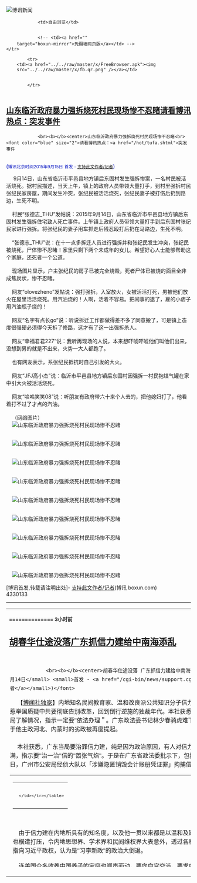 

<img src="../../raw/master/x/logo_40.gif" alt="博讯新闻"/>
<table>
    <tr>
                
                <td>自由浏览</td>
        
        
                <!-- <td><a href=""
        target="boxun-mirror">免翻墙网页版</a></td> -->
    </tr>
    
            <tr>
        <td><a href="../../raw/master/x/FreeBrowser.apk"><img
        src="../../raw/master/x/fb.qr.png" /></a></td>

        
            </tr>
</table>
<h2>
	<a href="http://www.boxun.com/news/gb/china/2015/09/201509150133.shtml" target="boxun-mirror">山东临沂政府暴力强拆烧死村民现场惨不忍睹请看博讯热点：突发事件</a>
</h2>
<p><tr>
<td class="F11" colspan="2" style="line-height:18pt; font-family:宋体; font-size: 12pt;padding:10px;border-top:0"> 

                <br><b></b><center>山东临沂政府暴力强拆烧死村民现场惨不忍睹<br><font color="blue" size="2">请看博讯热点：<a href="/hot/tufa.shtml">突发事件
</a></font><br><font color="#000fC0">(<small>博讯北京时间2015年9月15日</small> <small>首发 - <a href="/cgi-bin/news/support.cgi?art_id=china201509150133" target="_new">支持此文作者/记者</a></small>)</font>
</center>
                <!--bodystart-->      9月14日，山东省临沂市平邑县地方镇后东固村发生强拆惨案，一名村民被活活烧死。据村民描述，当天上午，镇上的政府人员带领大量打手，到村里强拆村民张纪民家房屋，期间发生冲突，张纪民被活活烧死，张纪民妻子被打伤后扔到路边，生死不明。<br>
    <br>
    村民“张德志_THU”发帖说：2015年9月14日，山东省临沂市平邑县地方镇后东固村发生强拆住宅致人死亡事件。上午镇上政府人员带领大量打手到后东固村张纪民家进行强拆。将张纪民的妻子用车抓走后残忍殴打后扔在马路边，生死不明。<br>
    <br>
    “张德志_THU”说：在十一点多拆迁人员进行强拆并和张纪民发生冲突，张纪民被烧死，尸体惨不忍睹！家里只剩下两个未成年的女儿。希望好心人士能够帮助这个家庭，还死者一个公道。<br>
    <br>
    现场图片显示，户主张纪民的房子已被完全烧毁，死者尸体已被烧的面目全非成焦炭状，惨不忍睹。<br>
    <br>
    网友“olovezheno”发帖说：强打强拆，入室放火，女被活活打死，男被他们放火在屋里活活烧死。用汽油烧的！人啊，活着不容易。把闹事的逮了，雇的小痞子用汽油瓶子烧的！<br>
    <br>
    网友“名字有点长go”说：听说拆迁工作都做得差不多了同意搬了，可是镇上态度很强硬必须得今天拆了修路，这才有了这一出强拆杀人。<br>
    <br>
    网友“幸福君君227”说：我听再现场的人说，本来想吓唬吓唬他们叫他们出来，没想到男的就是不出来，火势一大人都跑了。<br>
    <br>
    也有网友表示，系张纪民抵抗时自己引发的大火。<br>
    <br>
    网友“JFJ高小杰”说：临沂市平邑县地方镇后东固村因强拆一村民抱煤气罐在家中引大火被活活烧死。<br>
    <br>
    网友“哈哈笑笑08”说：听朋友有政府带六十来个人去的，把他媳妇打了，他看着打不过了才点的汽油。<br>
    <br>
    （网络图片）<br>
    <img src="/news/images/2015/09/201509150133china1.jpg" alt="山东临沂政府暴力强拆烧死村民现场惨不忍睹"><p><br>
    <img src="/news/images/2015/09/201509150133china2.jpg" alt="山东临沂政府暴力强拆烧死村民现场惨不忍睹"></p>
<p><br>
    <img src="/news/images/2015/09/201509150133china3.jpg" alt="山东临沂政府暴力强拆烧死村民现场惨不忍睹"></p>
<p><br>
    <img src="/news/images/2015/09/201509150133china4.jpg" alt="山东临沂政府暴力强拆烧死村民现场惨不忍睹"></p>
<p><br>
    <img src="/news/images/2015/09/201509150133china5.jpg" alt="山东临沂政府暴力强拆烧死村民现场惨不忍睹"></p>
<p><br>
    <img src="/news/images/2015/09/201509150133china6.jpg" alt="山东临沂政府暴力强拆烧死村民现场惨不忍睹"></p>
<p><br>
    <img src="/news/images/2015/09/201509150133china7.jpg" alt="山东临沂政府暴力强拆烧死村民现场惨不忍睹"></p>
<p><br>
    <img src="/news/images/2015/09/201509150133china8.jpg" alt="山东临沂政府暴力强拆烧死村民现场惨不忍睹"></p>
<p><br>
    <img src="/news/images/2015/09/201509150133china9.jpg" alt="山东临沂政府暴力强拆烧死村民现场惨不忍睹"></p>
<p>
 [博讯首发,转载请注明出处]- <a href="/cgi-bin/news/support.cgi?art_id=china201509150133" target="_new">支持此文作者/记者</a><!--bodyend-->(博讯 boxun.com) <br><!-- http://upload.bx.tl/news/temp13/201509140921061.jpg http://upload.bx.tl/news/temp13/201509140921062.jpg http://upload.bx.tl/news/temp13/201509140921063.jpg http://upload.bx.tl/news/temp13/201509140921064.jpg http://upload.bx.tl/news/temp13/201509140921201.jpg http://upload.bx.tl/news/temp13/201509140921202.jpg http://upload.bx.tl/news/temp13/201509140921203.jpg http://upload.bx.tl/news/temp13/201509140921204.jpg http://upload.bx.tl/news/temp13/201509140921281.jpg--> 4330133       
</p>
<hr>
<table width="620"><tr><td>
<b></p>
<p>
	<small> ============== 3小时前</small>
</p><h2>
	<a href="http://www.boxun.com/news/gb/china/2015/09/201509140101.shtml" target="boxun-mirror">胡春华仕途没落广东抓信力建给中南海添乱</a>
</h2>
<p><tr>
<td class="F11" colspan="2" style="line-height:18pt; font-family:宋体; font-size: 12pt;padding:10px;border-top:0"> 

                <br><b></b><center>胡春华仕途没落 广东抓信力建给中南海添乱<br><font color="#000fC0">(<small>博讯北京时间2015年9月14日</small> <small>首发 - <a href="/cgi-bin/news/support.cgi?art_id=china201509140101" target="_new">支持此文作者/记者</a></small>)</font>
</center>
                <!--bodystart-->      【<a href="http://bowenpress.com/news/bowen_19330.html">博闻社独家</a>】内地知名民间教育家、温和改良派公共知识分子信力建被广州公安当局以「涉嫌隐匿销毁会计账册凭证罪」拘查，惹举国质疑中共要彻底告别改革，回到倒行逆施的独裁年代。本社获悉，北京对广东在大阅兵前夕作出此举甚是不解，近日派人向广当局了解情况，指示一定要"依法办理＂。广东政法委书记林少春骑虎难下。而京城政圈近来再度盛传广东省委书记20大"接班无望"，关于他主政河北、内蒙时的劣政被再度提起。<br>
    <br>
     本社获悉，广东当局要治罪信力建，纯是因为政治原因，有人对信力建在过往多年参加诸多的民间政治活动，以及他发表的政论不满，指示要"治一治"信的"嚣张气焰"。于是在广东省政法委批示下，包括信力建在内，广东一批较活跃的民间人士一一被捕。8月20日，广州市公安局经侦大队以「涉嫌隐匿销毁会计账册凭证罪」拘捕信力建。 
<table cellpadding="4" align="left" border="0" width="300" height="250"><tr><td>
<table cellpadding="2" cellspacing="0" border="0"><tr><td align="center" style="line-height:18pt; font-family:宋体; font-size: 10pt;padding:10px;border-top:0">

<!-- boxun.com_300x250_article-embed_chinese -->

<!-- boxun.com_300x250_article-embed_chinese -->
<div id="box006">
<script type="text/javascript">

</script>
</div>


     </td></tr></table>
</td></tr></table>
<br>
                       <br>
    由于信力建在内地所具有的知名度，以及他一贯以来都是以温和及建设性的态度，对中共的时政进行批评，如此一位公共知识分子也横遭打压，令内地思想界、学术界和民间维权界大表意外，透过各种方式对事件表示对北京当局质疑，海外媒体也高度关注，矛头指向习近平政权，认为是"习李新政"的政治大倒退。<br>
    <br>
    连美国众多收养中国养子的家庭也闻声而动，要向白宫交涉，要求白宫在习近平月底到访美国时，就的事件向习交涉，因信力健还收养数百孤儿，给他们提供食宿和教育，这些孤儿已经有多人被美国家庭领养定居。这些收养家庭中，有不少的中国孩子是最先由信力建收养，然后再被美国人认养的。<br>
    本社获悉，由于国内外的压力，北京近期派人向广东方面了解事件，明确表示事件的影响已超出广东范围，要求广东方面要妥善处理，不要给习主席出访造成不必要的影响。广东政法委书记林少春为保乌纱拼命向省委书记胡春华解辩，指信力建确有经济问题，"保证依法办理，把案件办成铁案"。<br>
    <br>
    不过，胡春华这个黑锅已背上身，无法推卸。北京知情者对本社透露，北京对广东此举颇有微言，当局近期并没有部署对政治异见活动的清肃行动。直至海外媒体对信力建案曝光，北京对此根本不知，对信力建的抓捕完全是广东省一场闹剧，其用意十分微妙，高层质疑胡春华在广东这样动作是"缺少政治智慧"的草莽之举，甚至质疑广东此举是否别有动机。<br>
    <br>
    消息指，京城政圈现又热议胡春华接班的问题，指"小胡(胡春华)和老胡(胡锦涛)都是一个模子出来的"，只会默守成规，缺乏政治家的进取精神，擅长"不折腾"，甚至只会"凭空添乱"，这样的人，注定不会被习近平看好，"19大他能坐稳现在位置就不错了,20大接班根本别指望。"<br>
    <br>
    京城政圈甚至再传胡春华早年劣迹，包括2008年胡就任河北省长不久，河北便发生李家洼煤矿特别重大矿难瞒报事件。紧接着又发生了震惊全球、影响深远的三鹿奶粉事件，胡春华表面严肃查处，实际事件不了了之。<br>
    2009年胡春华调任内蒙古党委书记；期间内蒙古发生因牧民被卡车轧死，爆发大规模的抗议。内蒙古部分地区实行了戒严，此事被胡春华当成「蒙独」因素作怪，上报中央，进而施行铁腕镇压，把本来属于人民内部矛盾虚报成敌我矛盾，导致蒙族和汉族被严重间离。<br>
    <br>
    当局调查发现，从1997年11月到2008年3月，胡春华长期在共青团中央工作，对时任中办主任令计划言听计从，并在中共18大前的2012年初，参与令计为首的“新领导班子”名单草拟。有关行动已被中共定性为“严重违组纪律、组织原则的派别活动”，成为目前令计划身陷囹圄的主要罪名之一。换言之，胡春华涉嫌曾参与令计划另组党中央的阴谋。<br>
    <br>
    消息指，中共十八大以来，习近平对于所谓共青团系的所作所为一直有警觉。2015年8月10日，中共党媒发表文章“正厅级团干’降格’使用释放什么信号？”文章说，共青团干部“爬得快，根不深”，缺少基层历练。文章点名提到几位团派出身的高官胡春华、周强、陆昊等，并举出浙江团省委书记周艳被“降格”任用的例子。虽然这篇文章很快就被删除，但该文释放出的政治信号却意味深长，引起多方解读。<br>
    美国政治分析人士胡平认为：“这篇文章主要是冲着胡春华来的，目的是阻止胡春华在未来十九大当上总书记的接班人。胡春华不是习近平的亲信。习近平很不愿意让他们接班，尤其不愿意让团派的胡春华接他的总书记的班。"<br>
    <br>
    分析人士邓艾认为，6月26日，中共政治局审议通过领导干部能上能下的若干规定，现在这套规定破掉原来的规矩，就是为让习近平享有更大的任免权力，拿下一些不合其意的高层，包括胡春华这样被视为当然接班的高层。对此胡春华心中忌惮，在习近平即将访美之时以极左的的手法，引爆信力建案件，将舆论引向中共高层，达到企图搅局目的，其用心良苦。
 [博讯首发,转载请注明出处]- <a href="/cgi-bin/news/support.cgi?art_id=china201509140101" target="_new">支持此文作者/记者</a><!--bodyend-->(博讯 boxun.com) <br><!----> 3490101       
<hr>
<table width="620"><tr><td>
<b></p>
<p>
	<small> ============== 1天前</small>
</p><h2>
	<a href="http://www.boxun.com/news/gb/china/2015/09/201509130255.shtml" target="boxun-mirror">广东村民抗议核电站强占土地遭2000警镇压百人被拘请看博讯热点：突发事件</a>
</h2>
<p><tr><td class="F11" colspan="2" style="line-height:18pt; font-family:宋体; font-size: 12pt;padding:10px;border-top:0"> 

                <br><b></b><center>广东村民抗议核电站强占土地遭2000警镇压百人被拘<br><font color="blue" size="2">请看博讯热点：<a href="/hot/tufa.shtml">突发事件
</a></font><br><font color="#000fC0">(<small>博讯北京时间2015年9月13日</small> <small>首发 - <a href="/cgi-bin/news/support.cgi?art_id=china201509130255" target="_new">支持此文作者/记者</a></small>)</font>
</center>
                <!--bodystart-->      9月12日，广东省陆丰市碣石镇上林村村民因连日阻工抗议核电站强占土地，遭到约2000警察两次镇压，包括多名小孩在内的大量村民被打伤，共计上百村民被抓捕。<br>
    <br>
    村民透露，自2003年中广核电集团选址陆丰市碣石镇田尾山作为陆丰核电站厂址以来，中广核电集团与当地政府相互勾结，多次动用武装警察力量强占农民土地1500多亩，拒不赔偿。在此期间，上林3000村民曾多次维权，在村民的联合抗议下，当地政府只象征性给予每平方12元的补偿金。<br>
    <br>
    今年8月开始，上林村民再次发起示威，连日到核电站施工现场阻工抗议。9月12日凌晨3点左右，当地政府突然出动2000携带警犬手持警棍的警察，将上林村围得水泄不通，对维权村民进行持续5个小时的暴力镇压，直至当天上午8点左右才离开。<br>
    <br>
    据村民透露，期间村内的网络通信被切断，有包括小孩、妇女、老人在内的大量村民被打伤，数十名村民被抓捕。<br>
    <br>
    村民“俏</td></tr></p>
<p>
	<small> ============== 2天前</small>
</p><h2>
	<a href="http://www.boxun.com/news/gb/china/2015/09/201509121319.shtml" target="boxun-mirror">国企改革文件爆光逼入市场竞争末日将临</a>
</h2>
<p><tr>
<td class="F11" colspan="2" style="line-height:18pt; font-family:宋体; font-size: 12pt;padding:10px;border-top:0"> 

                <br><b></b><center>国企改革文件爆光 逼入市场竞争 末日将临<br><font color="#000fC0">(<small>博讯北京时间2015年9月12日</small> <small>首发 - <a href="/cgi-bin/news/support.cgi?art_id=china201509121319" target="_new">支持此文作者/记者</a></small>)</font>
</center>
                <!--bodystart-->      【博闻社独家】习近平上台后，中共已确定市场经济在资源配置中起决定性作用的原则，换言之，习李已对现有国营企业的状态不能容忍，国企改革成为全面深化改革的重点之一。但国企怎么改革，如何推向市场，中共一直在做方案。日前，新华社正式宣布，国企改革方案已下发，近期将正式对外公布。<br>
    <br>
     本社独家获得这题为“中共中央、国务院关于深化国有企业改革的指导意见”的内部文件，文件显示，此轮国企改革的总目标，就是要将国企彻底脱离官办模式，逼上市场经济的轨道。虽然文字表述冠冕堂皇，但本编辑通读后得到的印象是，内地国企末日将临。 
<table cellpadding="4" align="left" border="0" width="300" height="250"><tr><td>
<table cellpadding="2" cellspacing="0" border="0"><tr><td align="center" style="line-height:18pt; font-family:宋体; font-size: 10pt;padding:10px;border-top:0">

<!-- boxun.com_300x250_article-embed_chinese -->

<!-- boxun.com_300x250_article-embed_chinese -->
<div id="box006">
<script type="text/javascript">

</script>
</div>


     </td></tr></table>
</td></tr></table>
<br>
                       <br>
    文件显示，中国此次国企改革计划将国有企业按照功能划分，实行国有企业分类监管。在国家资本监管机构与经营性国有企业之间，系统性地组建国有资本运营公司。国有资产管理架构将由目前的两级变为国资监管机构、国有资本投资运营公司和经营性国企三级。<br>
    <br>
    此外，国资委将成为纯粹监管者，实现与出资者职能的分离。经营性国有企业将进行混合所有制改革和员工持股改革等改革，各相关部委将在框架方案公布后，公布改革具体实施细节的配套方案。地方国有企业的改革方案将参照中央企业、由各地相应公布配套改革方案。<br>
    <br>
     文件明确国企改革五大基本原则：<br>
     一是坚持和完善基本经济制度，包括发挥国有经济主导作用，积极促进国有资本、集体资本、非公有资本等交叉持股、相互融合；<br>
    <br>
    二是坚持社会主义市场经济改革方向，促使国有企业真正成为依法自主经营、自负盈亏、自担风险、自我约束、自我发展的独立市场主体；<br>
    <br>
    三是坚持增强活力和强化监管相结合，切实防止国有资产流失，确保国有资产保值增值；<br>
    <br>
    四是坚持党对国有企业的领导，深入开展党风廉政建设，维护职工合法权益；<br>
    <br>
    五是坚持积极稳妥统筹推进，正确处理搞好顶层设计和尊重基层首创精神的关系。<br>
    <br>
    文件显示，要加大集团层面公司制改革力度，积极引入各类投资者实现股权多元化，大力推动国有企业改制上市，创造条件实现集团公司整体上市。根据不同企业的功能定位，逐步调整国有股权比例，形成股权结构多元、股东行为规范、内部约束有效、运行高效灵活的经营机制。允许将部分国有资产转化为优先股，在少数特定领域探索建立国家特殊管理股制度。<br>
    <br>
    健全公司法人治理结构也被列入文件。其中提到，切实解决一些企业董事会形同虚设、“一把手”说了算的问题，实现规范的公司治理。要切实落实和维护董事会依法行使重大决策、选人用人、薪酬分配等权利，保障经理层经营自主权，法无授权任何政府部门和机构不得干预。加强董事会内部的制衡约束，国有独资、全资公司的董事会和监事会均应有职工代表，董事会外部董事应占多数，落实一人一票表决制度。<br>
    <br>
    文件提出要建立国有企业领导人员分类分层管理制度。坚持党管干部原则与董事会依法产生、董事会依法选择经营管理者、经营管理者依法行使用人权相结合。根据不同企业类别和层级，实行选任制、委任制、聘任制等不同选人用人方式。推行职业经理人制度，实行内部培养和外部引进相结合，畅通现有经营管理者和职业经理人身份转换通道，董事会按市场化方式选聘和管理职业经理人。<br>
    <br>
    最引人关注的则是此前讨论热烈的薪酬分配制度。文件表示，要推进全员绩效考核，以业绩为导向，合理拉开收入分配差距。对国有企业领导人员实行与选任方式相匹配、与企业功能性质相适应、与经营业绩相挂钩的差异化薪酬分配办法。对党中央、国务院和地方党委、政府及其部门任命的国有企业领导人员，合理确定基本年薪、绩效年薪和任期激励收入。对市场化选聘的职业经理人实行市场化薪酬。<br>
    4<br>
    <br>
    在主要目标中，文件提到至2020年，国企改革重要领域和关键环节须取得决定性成果。值得注意的是，其中提到了国企功能类别分类说明，按照谁出资谁分类的原则，由履行出资人职责的机构负责制定所出资企业的功能界定和分类方案，报本级政府批准。<br>
    <br>
    推进改革的国企类型包括商业类和公益类。文件指出，主业处于充分竞争行业和领域的商业类国企，原则上都要实行公司制股份制改革，积极引入其他国有资本或各类非国有资本实行股权多元化，国有资本可以绝对控股、相对控股，也可以参股，并着力推进整体上市。这些企业的考核重点在于经营业绩指标、国有资产保值增值和市场竞争能力。<br>
    <br>
    另外一类主业处于关系国家安全、国民经济命脉的重要行业和关键领域、主要政党重大专项任务的商业类企业，要保持国有资本控股地位，支持非国有资本参股。至于公益类国有企业改革，文件显示，可以采取国有独资形式，具备条件的也可以推行投资主体多元化，还可以通过购买服务、特许经营、委托代理等方式，鼓励非国有企业参与经营。<br>
    <br>
    <a href="http://bowenpress.com/news/bowen_19048.html">以下为本社获得该文件的复印本，供有兴趣的读者专家研读。</a>
 [博讯首发,转载请注明出处]- <a href="/cgi-bin/news/support.cgi?art_id=china201509121319" target="_new">支持此文作者/记者</a><!--bodyend-->(博讯 boxun.com) <br><!----> 1841319       
<hr>
<table width="620"><tr><td>
<b></p>
<p>
	<small> ============== 3天前</small>
</p><h2>
	<a href="http://www.boxun.com/news/gb/china/2015/09/201509120120.shtml" target="boxun-mirror">为习近平访美擦鞋出丑　中宣部下令当事者补救</a>
</h2>
<p><tr>
<td class="F11" colspan="2" style="line-height:18pt; font-family:宋体; font-size: 12pt;padding:10px;border-top:0"> 

                <br><b></b><center>为习近平访美擦鞋出丑　中宣部下令当事者补救<br><font color="#000fC0">(<small>博讯北京时间2015年9月12日</small> <small>首发 - <a href="/cgi-bin/news/support.cgi?art_id=china201509120120" target="_new">支持此文作者/记者</a></small>)</font>
</center>
                <!--bodystart-->      【博闻社独家】中共党媒自我炒作自己人在纽时花巨资做广告为习近平来访造势，被海外揭穿后大丢颜面，本社获悉，中宣部下令有关媒体和具体经办人想法弥补，于是环球网自爆花钱买广告，出钱刊广告者也匆匆出面向北京媒体澄清,上演一出欲盖弥彰滑稽戏，被外界耻笑。<br>
    <br>
      中共官媒环球网9月9日刊登题为【习近平访美倒计时：《纽约时报》推整版宣传广告高调力挺】一文，令外界误以为是纽约时报为迎接习来访，主动用整彩色广告为习近平来访造势，后被本社等海外媒体揭露，有关广告其实为中共驻美机构动用公帑十多万美元，在纽时的擦鞋行径。 
<table cellpadding="4" align="left" border="0" width="300" height="250"><tr><td>
<table cellpadding="2" cellspacing="0" border="0"><tr><td align="center" style="line-height:18pt; font-family:宋体; font-size: 10pt;padding:10px;border-top:0">

<!-- boxun.com_300x250_article-embed_chinese -->

<!-- boxun.com_300x250_article-embed_chinese -->
<div id="box006">
<script type="text/javascript">

</script>
</div>


     </td></tr></table>
</td></tr></table>
<br>
                       <br>
    本社获悉，事件被海外媒体揭露后，使中共颜面尽失，中宣部下令当事机构和人员紧急采取补救措施，以免丑闻被炒大，影响习近平本月22日访美。<br>
    <br>
    于是，环球网于9月10日又推出题为【《纽约时报》刊整版习近平访美广告 回击美国社会杂音】之后续报导，主动透露有关广告是官方北京时代华语有限公司在美国的时代出版公司总裁朱大平，花了10万美元在纽时所刊广告。<br>
    <br>
    而朱大平本人，则主动接受北京媒体专访，否认自己曾与中国官方接触，有关在纽约时报的广告“纯属民间行为”，这种画蛇添足式的解释，反而坐实了中共当局处理政治丑闻的手法低劣。资料显示，朱大平曾任职于北京市委宣传部，2008年成立了北京时代华语图书公司，2011年进军海外。<br>
    <br>
     根据本社了解，“美国时代出版公司”为“北京时代华语图书股份有限公司”于美国成立的全资子公司，于名称上刻意误导外界该司为美“时代华纳”公司，殊不知其完全为中资体质，与时代华纳毫无关系；且该司出版之《习近平时代》和《习大大说如何读经典》两本英文图书，则为中共官方出版品。<br>
    <br>
     朱大平称，就其观察，因中国对美传输的  （<a href="http://bowenpress.com/news/bowen_18890.html">博闻社报道全文</a>）
 [博讯首发,转载请注明出处]- <a href="/cgi-bin/news/support.cgi?art_id=china201509120120" target="_new">支持此文作者/记者</a><!--bodyend-->(博讯 boxun.com) <br><!----> 2040120       
<hr>
<table width="620"><tr><td>
<b></p>
<p>
	<small> ============== 3天前</small>
</p><h2>
	<a href="http://www.boxun.com/news/gb/intl/2015/09/201509111152.shtml" target="boxun-mirror">梵蒂冈最快年底前抛弃台北与北京建交</a>
</h2>
<p><tr><td class="F11" colspan="2" style="line-height:18pt; font-family:宋体; font-size: 12pt;padding:10px;border-top:0"> 

                <br><b></b><center>梵蒂冈最快年底前抛弃台北与北京建交<br><font color="#000fC0">(<small>博讯北京时间2015年9月11日</small> <small>首发 - <a href="/cgi-bin/news/support.cgi?art_id=intl201509111152" target="_new">支持此文作者/记者</a></small>)</font>
</center>
                <!--bodystart-->      【<a href="http://bowenpress.com/news/bowen_18826.html">博闻社独家</a>】梵蒂冈与台湾断交投靠北京再有传闻。本社获悉，梵蒂冈最快有可能在今年底前或明年台湾大选后，宣布与北京建交。本社致电台湾外交部求证，接电职员非常紧张反问记者在何处看到公告。台湾驻梵蒂冈大使馆表示不便透露。梵蒂冈外事单位表示不接受电话采访。<br>
    <br>
      中梵关系多年来卡在主教任命问题而停滞不前，但新任教宗方济各上任后动作频频，主动向北京示好，去年3月方济各罕见透露，已收到中国国家主席习近平的回信，并则传出中梵曾经谈判，虽被教廷否认，但都被视为双方关系改善征兆。 
<table cellpadding="4" align="left" border="0" width="300" height="250"><tr><td>
<table cellpadding="2" cellspacing="0" border="0"><tr><td align="center" style="line-height:18pt; font-family:宋体; font-size: 10pt;padding:10px;border-top:0">

<!-- boxun.com_300x250_article-embed_chinese -->

<!-- boxun.com_300x250_article-embed_chinese -->
<div id="box006">
<script type="text/javascript">

</script>
</div>


     </td></tr></table>
</td></tr></table>
<br>
                       <br>
    去年9月曾传中共与梵蒂冈建交有望，但当时针对记者致电询问，梵蒂冈对外关系秘书让・路易・托朗（Jean Louis Tauran）办公室官员表示“不可能对此报道做出任何评论，一切以梵蒂冈官方新闻发布为</td></tr></p>
<p>
	<small> ============== 4天前</small>
</p><h2>
	<a href="http://www.boxun.com/news/gb/china/2015/09/201509102304.shtml" target="boxun-mirror">中共对台军演习近平批准意在警告马英九国民党</a>
</h2>
<p><tr><td class="F11" colspan="2" style="line-height:18pt; font-family:宋体; font-size: 12pt;padding:10px;border-top:0"> 

                <br><b></b><center>中共对台军演 习近平批准意在警告马英九国民党<br><font color="#000fC0">(<small>博讯北京时间2015年9月10日</small> <small>首发 - <a href="/cgi-bin/news/support.cgi?art_id=china201509102304" target="_new">支持此文作者/记者</a></small>)</font>
</center>
                <!--bodystart-->      【<a href="http://bowenpress.com/news/bowen_18660.html">博闻社独家</a>】台湾军方今晨模拟解放军登陆开展海陆空三军“联兴操演”之际，中共军方也高调宣告明天开始在台湾海峡实弹军演，为多年来罕见高调，由于时值台湾大选日近，加上北京刚刚大阅兵，本社获悉，此演习为军委主席习近平亲自批准，因北京已判定绿营会上台，不满马英九国民党逼害连战参加北京阅兵,故有意给国民党难堪，并警告蔡英文上台后勿抱幻想。台国防部称情况已在掌握之中.<br>
    <br>
     中国海事局网站今日发布消息指出，中国人民解放军11日至13日15时至17时，将于台湾海峡四点连线范围：24-42.17N/118-43.78E、24-44.78N/118-47.67E、24-40.95N/118-49.07E、24-38.13N/118-45.00E内行实弹射击军事演习，射击高度8千米，禁止船只驶入。上述地区为福建晋江对面海域,正对台湾本岛. 
<table cellpadding="4" align="left" border="0" width="300" height="250"><tr><td>
<table cellpadding="2" cellspacing="0" border="0"><tr><td align="center" style="line-height:18pt; font-family:宋体; font-size: 10pt;padding:10px;border-top:0">

<!-- boxun.com_300x250_article-embed_chinese -->

<!-- boxun.com_300x250_article-embed_chinese -->
<div id="box006">
<script type="text/javascript">

</script>
</div>


     </td></tr></table>
</td></tr></table>
<br>
                       <br>
     台湾2016年总统大选与立委选举战情渐炙，解放军此时对台湾海峡实弹军演，时机纷外敏感，本社获悉，此演习为中共军委主席习近平亲自批准，因北京已判定绿营会上台，当局不满马英九为首的国民党批连战参加北京阅兵,故要给国民党脸色，并对台示硬，警告蔡英文上台后不要抱有幻想搞台独。中共判断,此演习对两岸关系利大于弊。<br>
    <br>
    知情人士判断中共此举除回应台湾“联兴操演”外，亦具警告意味，即借此告知民进党候选人蔡英文勿有“脱序躁进”之举.台湾的国防部发言人罗绍和表示，福建解放军地面部队会在围头外海约14</td></tr></p>
<p>
	<small> ============== 5天前</small>
</p><h2>
	<a href="http://www.boxun.com/news/gb/china/2015/09/201509102307.shtml" target="boxun-mirror">广西周永康:前主席陆兵女婿吴东骗贷600亿雇凶杀人被捕</a>
</h2>
<p><tr><td class="F11" colspan="2" style="line-height:18pt; font-family:宋体; font-size: 12pt;padding:10px;border-top:0"> 

                <br><b></b><center>广西周永康:前主席陆兵女婿吴东骗贷600亿雇凶杀人被捕<br><font color="#000fC0">(<small>博讯北京时间2015年9月10日</small> <small>首发 - <a href="/cgi-bin/news/support.cgi?art_id=china201509102307" target="_new">支持此文作者/记者</a></small>)</font>
</center>
                <!--bodystart-->     <a href="http://bowenpress.com/news/bowen_18608.html">博闻社图文报道原文</a><br>
    <br>
     【博闻社独家】2014年5月10日许，广西柳州发生一宗砍人事件，柳州银行董事长李耀清在社区门外被人用菜刀猛砍，刀刀见骨。事发后警立案侦察，但案情秘而不宣，直到今年7月柳州城中区法院才对12名被告人开审，但迄今仍未判决。本社获悉，本案的幕后涉广西著名富商吴东，而吴东则是广西自治区政府前主席陆兵的女婿，吴东已因涉向银行骗贷600亿被捕，陆兵也进入中纪委的法眼。据中纪委知情人士形容，陆兵堪可誉为「广西周永康」。 
<table cellpadding="4" align="left" border="0" width="300" height="250"><tr><td>
<table cellpadding="2" cellspacing="0" border="0"><tr><td align="center" style="line-height:18pt; font-family:宋体; font-size: 10pt;padding:10px;border-top:0">

<!-- boxun.com_300x250_education-article-embed_chinese -->
<div id="box011">
<script type="text/javascript">

</script>
</div>

     </td></tr></table>
</td></tr></table>
<br>
                       <br>
    警方事后查明，砍人者吴斌，为吴东儿子所雇。因2014年柳州银行对吴东家族的财富王国贷款进行风险调查，引发吴东家族成员不满，吴东之子雇人当街将柳州银行董事长李耀清砍成重伤，不料此案引爆前自治区政府主席家族数百亿骗贷案，更引爆广西高层首次正面交锋内幕。<br>
    <br>
     现年47岁的吴东广西博白县旺茂镇农家出身，童年被其父亲送去学习杂技，后入博白杂技团往全国各地表演。不久入博白造纸厂任领导司机，由于头脑活络，最后执掌该厂成为厂长。后离职去北海办北海新特药药业公司，做药品销售购销，创办海生药业集团。<br>
    <br>
    2000年前吴东在广西算不有名，早年与一位名叫阿萍的博白女性结婚，两人共育有5名子女，和发妻的婚姻在2005年走到尽头。离婚后吴东迅速找到了续弦，她就是时任广西区政府主席陆兵的女儿。当时已是5个孩子父亲的吴东如何把陆兵主席的女儿搞到手，本社获悉就是靠钱。<br>
    <br>
    吴东出手阔绰，当时陆公主在广西区政府驻北京办事处上班，吴东在北京向公主提供多辆世界名车专用，还用私人飞机载陆公主来往北京广西，至于私人飞机是私有还是租赁则无从考证。总之，吴东靠钱成为“主席女婿”，其财富王国迅速膨涨。他本人也成为广西商会副会长。<br>
    <br>
      仗着岳父和高官的关系，吴东旗下的中美天元投资集团迅速成为广西著名私企，涉猎地产、金融投资等领域，雇员最多时逾万人；靠着权力和腐蚀官员，旗下企业在广西各级银行疯狂贷款达600亿。2008年陆兵辞任主席，升全国人大民族委副主任，但势力依旧，吴东仍仗着岳父权势大肆</td></tr></p>
<p>
	<small> ============== 5天前</small>
</p><h2>
	<a href="http://www.boxun.com/news/gb/z_special/2015/09/201509092325.shtml" target="boxun-mirror">60年前的枪声：一起“破坏粮食政策”案件</a>
</h2>
<p><tr><td class="F11" colspan="2" style="line-height:18pt; font-family:宋体; font-size: 12pt;padding:10px;border-top:0"> 

                <br><b></b><center>60年前的枪声：一起“破坏粮食政策”案件<br><font color="#000fC0">(<small>博讯北京时间2015年9月09日</small> <small>首发 - <a href="/cgi-bin/news/support.cgi?art_id=z_special201509092325" target="_new">支持此文作者/记者</a></small>)</font>
</center>
                <!--bodystart-->     沈秀章老人（88岁），2013年冬作者拍摄。<br>
    <img src="/news/images/2015/09/201509092325z_special1.jpg" alt="60年前的枪声：一起“破坏粮食政策”案件"><p><br>
    <br></p>
<center><font size="4"><b>纪实文学</b></font></center>
<br>
    题记： 1918年，列宁在《关于粮食专卖法令的要点》和《对粮食专卖法令的补充》中宣布：凡有余粮而不把余粮运到收粮站者一律视为人民的敌人。<br>
    <br>
    作者：鸿路<br>
    <br><center><font size="4"><b>（一）</b></font></center>
<br>
    <br>
    1954年的冬天．宽甸山沟冻的鸡翘腿狗呲牙。<br>
    天落黑的也早，点上灯也是影影绰绰的。因为穷，为了省油，就在隔墙上凿个窟窿，油灯放在那里，这样可以里外借光。所以，光总是微弱的半明半暗。<br>
    沈秀章蹲在外屋灶坑旁，摆弄着灶膛里的火，大锅里熬着鲫鱼汤，里屋炕上的婴儿啼哭着，他是饿的，老婆生下这孩子就缺奶。听说，鲫鱼汤能下奶，于是，沈秀章下河凿冰，好不容易抓了两条上来。<br>
     “哐”的一声，门被撞开了，进来两个男人。女人猫月子，别人家的汉子是不能串门的，这是规矩，要不门上怎么挂个红布条呢！那是亮“红灯”。 <br>
    虽然看不清来人的模样，却可以断定不是本村人。沈秀章有些不安，就问：“你们找谁呀？”<br>
    “抓猪崽子（买猪崽）。”<br>
    “俺家没有，老婆坐月子，你们赶紧走吧！”<br>
    “咳！你这人够嘎咕的，进屋暖和缓和脚不行吗？”说着，他俩就掀开门帘进了“产妇室”，四只眼睛滴溜溜地转悠。<br>
    沈秀章跟着也进了里屋。<br>
    “你就叫沈秀章吗?”<br>
    沈秀章愣愣地点了一下头。<br>
    “马上跟我们走一趟！”<br>
     “上哪去？我在伺候月子呀！”沈秀章的心里就像揣个兔子突突直跳<br>
    “别他妈的破裤子缠腿，</td></tr></p>
<p>
	<small> ============== 6天前</small>
</p><h2>
	<a href="http://www.boxun.com/news/gb/china/2015/09/201509061057.shtml" target="boxun-mirror">军队改革方案下周内部宣布首改陆军</a>
</h2>
<p><tr>
<td class="F11" colspan="2" style="line-height:18pt; font-family:宋体; font-size: 12pt;padding:10px;border-top:0"> 

                <br><b></b><center>军队改革方案下周内部宣布 首改陆军<br><font color="#000fC0">(<small>博讯北京时间2015年9月06日</small> <small>首发 - <a href="/cgi-bin/news/support.cgi?art_id=china201509061057" target="_new">支持此文作者/记者</a></small>)</font>
</center>
                <!--bodystart-->      【博闻社独家】习近平在9.3大阅兵上宣告裁军30万，实际是揭开中共军队改革的序幕。本社最新获悉，有关军队改革方案将于本月10日左右在军队内部宣布，并立即开始实施，首波要动作的是陆军，涉及裁员及部队整编，以及国防动员体制的改革、非战斗部队的裁减。<br>
    <br>
     军方消息对本社透露，军队改革如箭在弦，蓄势待发，有关改革方案将于9月10日左右在军队内部宣布，而且是马上着手实施，最先动作的将是陆军，因涉及到裁员和整编等，其次是各军兵种所属的非战斗部队，包括机关、学校、医院、研究机构等，开始按方案逐步转制。 
<table cellpadding="4" align="left" border="0" width="300" height="250"><tr><td>
<table cellpadding="2" cellspacing="0" border="0"><tr><td align="center" style="line-height:18pt; font-family:宋体; font-size: 10pt;padding:10px;border-top:0">

<!-- boxun.com_300x250_article-embed_chinese -->

<!-- boxun.com_300x250_article-embed_chinese -->
<div id="box006">
<script type="text/javascript">

</script>
</div>


     </td></tr></table>
</td></tr></table>
<br>
                       <br>
    消息透露，关于陆军的改革，其实先前互联网上已有所透露，有不少与实施方案相符。例如，取消军级建制，改以以师为大单位。现有18个集团军，将缩编为14个师，外加由空军划归陆军的空15师(即空降兵)，构成陆军基本作战部队。这15个作战师，根据战略方向的重要性配置，大致四大战区每个战区配置3至4个师。<br>
    <br>
    另外，陆军总部下辖若干独立的防空旅、特种作战旅、战役战术导弹旅和专门用来作战训练的蓝军旅(部队训练模拟假想敌，配属陆军各战术合同训练基地)。每个师下辖三个作战旅和一个陆航旅，以及其它常规作战保障部队；旅为基本战术部队，编制平时相对固定，作战时根据任务需要，在师的编成内作相应调整。全师员额约为1.6万人。<br>
    <br>
    <a href="http://bowenpress.com/news/bowen_17610.html">博闻社报道全文</a>
 [博讯首发,转载请注明出处]- <a href="/cgi-bin/news/support.cgi?art_id=china201509061057" target="_new">支持此文作者/记者</a><!--bodyend-->(博讯 boxun.com) <br><!----> 111057       
<hr>
<table width="620"><tr><td>
<b></p>
<p>
	<small> ============== 9天前</small>
</p><h2>
	<a href="http://www.boxun.com/news/gb/china/2015/09/201509061942.shtml" target="boxun-mirror">信力建被指涉隐匿销毁会计账册凭证罪</a>
</h2>
<p><tr>
<td class="F11" colspan="2" style="line-height:18pt; font-family:宋体; font-size: 12pt;padding:10px;border-top:0"> 

                <br><b></b><center>信力建被指涉隐匿销毁会计账册凭证罪<br><font color="#000fC0"><small>(博讯北京时间2015年9月06日 首发 - <a href="/cgi-bin/news/support.cgi?art_id=china201509061942" target="_new">支持此文作者/记者</a>)</small></font>
</center>
            <!--bodystart-->        <br>    <small>民间教育家慈善家信力建</small><br>     <img src="http://bowenpress.com/wp-content/uploads/2015/09/242424bad24a24b242424f02424e2424bbc24a24242424cd2424"><br><br>                       【博闻社独家】本社获悉，内地知名民间教育家、公共知识分子信力建，上月底被广州公安当局秘密拘查，罪名竟是涉嫌隐匿销毁会计账册凭证罪。目前内地知名的京衡律师事务所已受理信力建案。本社获悉，当局要治罪信力建，是因为政治原因。<br><br>    京衡律师事务所主任陈有西律师透露，广州信孚教育机构投资人信力建先生，涉嫌隐匿销毁会计账册凭证罪，于8月22日被广州警方刑事拘留接受调查。京衡所今天接受委托介入辩护。陈有西律师曾在薄熙来主政重庆时代,为遭重庆当局冤屈逮捕的李庄辩护。<br>    <br>    <small>陈有西律师</small><br>    <img src="http://bowenpress.com/wp-content/uploads/2015/09/f61ccdd6161d61000e61f61616161a61e61e61c6161610061"><br>    <br>    陈有西指，今天他和广州朱律师去会见当事人，因公安正在讯问而未果。陈并透露，此前外媒报道有误，信妻目前未涉案。朱律师23日巳会见到一次。内地网民表示质疑：第一次听说有这么个奇怪的罪名：销毁会计账册罪！<br><br>    信力建被称为中国温和改良派代表人士之一，信力建除了兴办教育，还是凤凰知名博客写作者，因宣扬普世价值，一直是保守派的眼中钉。信力建除了是教育家和独立思想者，还是南粤知名的慈善人士，除了办班为孤寡孩子提供教育，自己还收养多名孩子，并将他们送到美国求学。<br>    <br>    <small>广州市公安局的拘捕通知书</small><br>    <img src="http://bowenpress.com/wp-content/uploads/2015/09/f62ccdd6262d62000e62f62626262a62e62e62c6262620062-300x225."><br><br>    信力建毕业于中山大学，1989年创办信孚教育集团，现拥有20多个教育实体，是大陆民办教育专家。同时，他是知名网络大V，以提倡温和改良着称的公共知识分子，他也因此备受保守派和激进派的非议。有分析认为，当局抓捕信力建是政治迫害。<br><br> [博讯首发,转载请注明出处]- <a href="/cgi-bin/news/support.cgi?art_id=china201509061942" target="_new">支持此文作者/记者</a> <br><br><!--(Modified on 2015/9/06)--><!--bodyend-->       
                  
           (博讯 boxun.com) <br><!----> 631942       
<hr>
<table width="620"><tr><td>
<b></p>
<p>
	<small> ============== 9天前</small>
</p><h2>
	<a href="http://www.boxun.com/news/gb/intl/2015/09/201509050644.shtml" target="boxun-mirror">访民马永田、孙元鹏状告习近平酷刑在纽约南区法院立案/视频请看博讯热点：“麻雀行动”</a>
</h2>
<p><tr>
<td class="F11" colspan="2" style="line-height:18pt; font-family:宋体; font-size: 12pt;padding:10px;border-top:0"> 

                <br><b></b><center>访民马永田、孙元鹏状告习近平酷刑在纽约南区法院立案/视频<br><font color="blue" size="2">请看博讯热点：<a href="/hot/UN_Petition.shtml">“麻雀行动”
</a></font><br><font color="#000fC0">(<small>博讯北京时间2015年9月05日</small> <small>首发 - <a href="/cgi-bin/news/support.cgi?art_id=intl201509050644" target="_new">支持此文作者/记者</a></small>)</font>
</center>
                <!--bodystart-->     <img src="/news/images/2015/09/201509050644intl1.jpg" alt="访民马永田、孙元鹏状告习近平酷刑在纽约南区法院立案/视频"><p><br>
     今日（9月3日）中国访民马永田状告中国国家主席习近平有组织酷刑，在纽约联邦南区法院立案。立案后马永田告诉记者，她自己的工厂在中国被野蛮强拆，她为此进行法律维权，并在长春市中级人民法院胜诉，而后的10年内，她的强拆案一直得不到解决，为了寻找正义和公平，她在省市和首都北京进行了长达13年的上访，可是等待她的是各种黑监狱酷刑和折磨。马永田来到美国后没有停止上访，她在联合国和中国驻美大使馆前进行了长达2年多的不间断抗议。马永田此次在美国最高法院进行状告习近平，就是为了再一次提醒中国政府，只要中国政府不认真解决对访民的赔偿，她将继续抗议下去。<br>
    来自山东访民孙元鹏告诉记者，他家的2个养殖场和一套房子2013年被政府强拆，父亲孙瑞金因为抗议强拆，多次去北京上访，被政府截访人员多次殴打并关入黑监狱，2015年2月26日因为保护自己的土地被公安抓捕，一直关到现在，没有任何消息。他这次来纽约就是声援马永田起诉习近平，希望这次行动也能震撼一下山东的那些官僚们，立刻释放我的父亲。<br>
    马永田告诉记者，下一步将把美国南区法院的文件送达到习近平的手中，并要求他按照美国的诉讼要求，来美国出庭。<br>
    <br>
    博讯记者西诺 纽约报道<br>
    <iframe width="560" height="315" src="https://www.youtube.com/embed/96GvLa6ZeZQ" frameborder="0" allowfullscreen></iframe><br>
    <img src="/news/images/2015/09/201509050644intl2.jpg" alt="访民马永田、孙元鹏状告习近平酷刑在纽约南区法院立案/视频"></p>
<p><br>
    <img src="/news/images/2015/09/201509050644intl3.jpg" alt="访民马永田、孙元鹏状告习近平酷刑在纽约南区法院立案/视频"></p>
<p>
 [博讯首发,转载请注明出处]- <a href="/cgi-bin/news/support.cgi?art_id=intl201509050644" target="_new">支持此文作者/记者</a><!--bodyend-->(博讯 boxun.com) <br><!-- http://upload.bx.tl/news/temp13/201509041439051.jpg http://upload.bx.tl/news/temp13/201509041439052.jpg http://upload.bx.tl/news/temp13/201509041439053.jpg--> 750644       
</p>
<hr>
<table width="620"><tr><td>
<b></p>
<p>
	<small> ============== 10天前</small>
</p><h2>
	<a href="http://www.boxun.com/news/gb/intl/2015/09/201509050631.shtml" target="boxun-mirror">旅日华侨刘景德中使馆上吊、白宫前说要等习近平/视频请看博讯热点：“麻雀行动”</a>
</h2>
<p><tr><td class="F11" colspan="2" style="line-height:18pt; font-family:宋体; font-size: 12pt;padding:10px;border-top:0"> 

                <br><b></b><center>旅日华侨刘景德中使馆上吊、白宫前说要等习近平/视频<br><font color="blue" size="2">请看博讯热点：<a href="/hot/UN_Petition.shtml">“麻雀行动”
</a></font><br><font color="#000fC0">(<small>博讯北京时间2015年9月05日</small> <small>首发 - <a href="/cgi-bin/news/support.cgi?art_id=intl201509050631" target="_new">支持此文作者/记者</a></small>)</font>
</center>
                <!--bodystart-->     <img src="/news/images/2015/09/201509050631intl1.jpg" alt="旅日华侨刘景德中使馆上吊、白宫前说要等习近平/视频"><p><br>
    <iframe width="420" height="315" src="https://www.youtube.com/embed/UrT_K3mSbsE" frameborder="0" allowfullscreen></iframe><br>
    <br>
    （博讯特约记者赵岩拍摄报道）2015年9月2日，就在</p>
</td></tr></p>
<p>
	<small> ============== 10天前</small>
</p><h2>
	<a href="http://www.boxun.com/news/gb/china/2015/09/201509050543.shtml" target="boxun-mirror">北京大阅兵解码：江泽民的地位仍不可小视</a>
</h2>
<p><tr>
<td class="F11" colspan="2" style="line-height:18pt; font-family:宋体; font-size: 12pt;padding:10px;border-top:0"> 

                <br><b></b><center>北京大阅兵解码：江泽民的地位仍不可小视<br><font color="#000fC0">(<small>博讯北京时间2015年9月05日</small> <small>首发 - <a href="/cgi-bin/news/support.cgi?art_id=china201509050543" target="_new">支持此文作者/记者</a></small>)</font>
</center>
                <!--bodystart-->      【博闻社独家】中共9.3大阅兵终于顺利落幕，关于这场阅兵秀的各种解读，中外媒体各有己见，不一而足；包括天安门城楼上的「中共元老方阵」，外界的解读亦是汗牛充栋。而本社获得来自中南海知情者的解读是，这场阅兵表面上习近平掌握主动，是全场中心，但站在他旁边、年近90岁的前总书记江泽民的地位仍不可小视。<br>
    <iframe width="560" height="315" src="https://www.youtube.com/embed/8_oNttgWnYY" frameborder="0" allowfullscreen></iframe><br>
    一如本社此前的独家报导，以江泽民为首的中共元老们，全部登上了天安门城楼，集体观礼中共新君主习近平主导的9.3大阅兵；尽管天安门前天上地下50个方阵不停获得掌声，但天安门城楼上中共元老们组成的方阵，才是中共这场史无前例的阅兵中，真正最强的阵容，尤其是江泽民的现身，其带给的信息量，远远没有被外界所认识。<br>
    <br>
    中南海知情者告诉本社，其实这场借抗战胜70周年搞的大阅兵，一开始就与江泽民的建议有关。2014年3月习近平获江泽民首肯，决定拿下军中大老虎徐才厚、同时不惜代价向军队高层的贪腐开刀后，习近平就多次向江泽民「请益」，探讨如何让腐败溃不成样的军队重建威信、让军队领导权真正重回新的党中央手中。<br>
    <br>
    外界一直揣测，这次阅兵是习对江的一种示威，旨在表达拒绝接受前朝胡锦涛那种被江「垂帘听政」的情况，表达习要超过江胡、成为继毛泽东、邓小平之后中共最有实力的领导人。知情者指，其实老江并不象外界想象那么僵化小气，外界不但可以从习近平铲除徐才厚、郭伯雄这两大江一手捧上位的心腹，可以判断，没有江的同意，习怎么可能成功？。<br>
    <br>
    江泽民阅兵露面并站在习近平左侧第一位，打破外界关于习、江斗传闻，其地位可见一斑。本社获悉，据透露，今年北戴河会议前的七月，习近平曾再度拜访老江，对当前的时局和策略和江交换意见，「两人谈得不错，江、习的互动其实是很频密和正面的。」<br>
    <br>
    曾庆红露面也打破了他被抓的传闻，但本社了解，曾庆红自春节开始就有某种监视措施。<br>
    <br>
    曾庆红(后中)虽登台亮相，但前景不妙<br>
    <img src="http://bowenpress.com/wp-content/uploads/2015/09/8cda83fc7ad906937344335dda5fdf353" width="590"><br>
    <br>
    此次阅兵，从电视镜头看，习近平是中心，但其实中共三代核心站一起，江泽民依然居中，胡锦涛和习近平只能伴其左右，在观礼时，江泽民不仅频频竖起大拇指，还用俄语与普京寒暄唠嗑。表面上习近平是中心，左有普京和朴槿惠，右有江泽民和胡锦涛；实际上中国元首三代同堂时，江泽民才是重中之重。<br>
    知情者指，当习近平登车阅兵时，用左手向受阅官兵行礼，又在天安门城楼举拳高呼「正义必胜 和平必胜 人民必胜」时；外界是否意识到，右撇子的他为何要如此？因为他的正常的右手，其实是被江泽民紧紧拽著的！<br>
    <br>
    <a href="http://bowenpress.com/news/bowen_17319.html">以上摘自博闻社，全文点击</a>
 [博讯首发,转载请注明出处]- <a href="/cgi-bin/news/support.cgi?art_id=china201509050543" target="_new">支持此文作者/记者</a><!--bodyend-->(博讯 boxun.com) <br><!----> 2800543       
<hr>
<table width="620"><tr><td>
<b></p>
<p>
	<small> ============== 10天前</small>
</p><h2>
	<a href="http://www.boxun.com/news/gb/china/2015/09/201509031332.shtml" target="boxun-mirror">信力建先抓再找罪名国保垂死疯狂对公知开战</a>
</h2>
<p><tr>
<td class="F11" colspan="2" style="line-height:18pt; font-family:宋体; font-size: 12pt;padding:10px;border-top:0"> 

                <br><b></b><center>信力建先抓再找罪名 国保垂死疯狂对公知开战<br><font color="#000fC0">(<small>博讯北京时间2015年9月03日</small> <small>首发 - <a href="/cgi-bin/news/support.cgi?art_id=china201509031332" target="_new">支持此文作者/记者</a></small>)</font>
</center>
                <!--bodystart-->      【<a href="http://bowenpress.com/news/bowen_16504.html">博闻社独家</a>】本社昨天报道中国知名民间教育家和慈善家信力建被广东公安抓捕，公安系统刻意放风称信力建已经获释在家。但本社了解，信力建一直在押，而且公安变本加厉，禁止律师会见。据了解，对信力健动手的是广东公安厅国保总队。据博讯月刊报道，中共已决定在此轮公安大改革中取消国保。广东国保的所作所为，堪称是"垂死前的疯狂"。<br>
    <br>
     据了解，广东当局此次抓捕信力健是广东省公安国保操作，目的是对社会公共知识分子进行打压。过去两年，中共打压网络大V，打压维权人士，近期打压维权律师，但对公知的拘查打压，信力建是继艾未未后又一人。未知这是广东省国保的妄自非为，还是北京布署的统一动作的一部份。分析人士认为，接下来估计会有更多公知被非法抓捕。 
<table cellpadding="4" align="left" border="0" width="300" height="250"><tr><td>
<table cellpadding="2" cellspacing="0" border="0"><tr><td align="center" style="line-height:18pt; font-family:宋体; font-size: 10pt;padding:10px;border-top:0">

<!-- boxun.com_300x250_article-embed_chinese -->

<!-- boxun.com_300x250_article-embed_chinese -->
<div id="box006">
<script type="text/javascript">

</script>
</div>


     </td></tr></table>
</td></tr></table>
<br>
                       <br>
    信力建不但是实业家、慈善家，还是多产的政论作家和社会活动家，但他的文章和他所参与的社会活动都很温和理性，对当局时政提出的批评也是温和善意和建设性的，现在居然当局不能容忍，反映中共的心虚之极。信力健办教育同时，还收养孤儿，多年来收养数百孤儿，给他们提供食宿和教育，这些孤儿已经有多人被美国家庭领养定居。<br>
    <br>
    据了解，广东公安国保对信力建是先抓后罗织罪名，不但抓信夫妇，还把其会计出纳和司机都抓走，一开始查税等财物问题，查不出问题，现仍继续关押，千方百计找茬，明显违反当局的法律法规。<br>
    <br>
    《博讯》月刊9月号已披露，中共已决定在此轮公安大改革中，将国保解散。北京分析人士对本社表示，国保近半年抓捕律师以及NGO，就是为了应对对他们的裁撤，类似2011年借茉莉花运动对异议人士残酷打压，为了显示这个部门重要，加大权力。他们利用最后的权力，欲从律师和NGO找突破口，做实境外敌对势力与国内勾结。夸大威胁、取得“成就”，以此突出国保重要性。广东公安国保滥抓信力建，如果不是来自北京的指令，那就是广东国保临终前的疯狂挣扎，同时也说明，公安国保这个中共维稳系统的怪胎，仍在给社会稳定添乱，中共解散国保，虽非解民怨于燃眉，却有利于舒缓民愤。
 [博讯首发,转载请注明出处]- <a href="/cgi-bin/news/support.cgi?art_id=china201509031332" target="_new">支持此文作者/记者</a><!--bodyend-->(博讯 boxun.com) <br><!----> 3891332       
<hr>
<table width="620"><tr><td>
<b></p>
<p>
	<small> ============== 12天前</small>
</p><h2>
	<a href="http://www.boxun.com/news/gb/china/2015/09/201509030220.shtml" target="boxun-mirror">广西南宁数千蔗农围政府遭千警镇压数十人被抓捕请看博讯热点：突发事件</a>
</h2>
<p><tr>
<td class="F11" colspan="2" style="line-height:18pt; font-family:宋体; font-size: 12pt;padding:10px;border-top:0"> 

                <br><b></b><center>广西南宁数千蔗农围政府遭千警镇压数十人被抓捕<br><font color="blue" size="2">请看博讯热点：<a href="/hot/tufa.shtml">突发事件
</a></font><br><font color="#000fC0">(<small>博讯北京时间2015年9月03日</small> <small>首发 - <a href="/cgi-bin/news/support.cgi?art_id=china201509030220" target="_new">支持此文作者/记者</a></small>)</font>
</center>
                <!--bodystart-->      广西南宁市宾阳县数千蔗农连日围堵县政府，追讨被拖欠长达三年的数亿甘蔗款，遭逾千警察镇压多人被打伤数十人被抓捕。名列广西企业100强的永凯集团，拖欠为其供货的蔗农数亿元甘蔗款长达3年，2013年起，蔗农为追讨甘蔗款已发起过多次大规模示威，均无果。<br>
    <br>
    9月1日，大批蔗农再次走上街头，围堵永凯集团，并将老板赖可宾围困整整一天一夜。另有数百蔗农则再次围堵宾阳县政府，希望政府出面，为蔗农讨回货款。据目击者透露，当天晚上，已有上千蔗农聚集到宾阳县，并彻夜留守。<br>
    <br>
    9月2日上午，再有大批蔗农陆续从各地赶至宾阳县政府，示威人数增至数千人，政府附近的交通完全中断，当地政府出动逾千警力到场戒备。<br>
    <br>
    目击网友“等”发帖说：昨天闹了一天了，还下着雨呢，都没有解决方案出来，昨晚已经上千人在宾阳县政府礼堂内过夜了，辛苦了老百姓啊！今天几千农民老百姓继续游行，堵塞县政府，急切希望政府尽早提出解决方案为老百姓做主，更应严厉处罚老赖！<br>
    <br>
    2日下午，警察在驱逐示威蔗农时引发多起冲突，网友上传到网络的图片及视频显示，在县政府外游行的蔗农以及县政府内留守的蔗农，均与警察发生了激烈冲突，期间有大量蔗农被打伤，数十名蔗农遭到抓捕。<br>
    <br>
    目击网友“小鲜肉PLUS”发帖说：今天蔗农们跟武警特警交战真是掺不忍堵，无辜群众还被武警乱棍打晕在地上，贪官竟然叫武警特警大街上跟蔗农开战，场面十分狼狈不堪。<br>
    <br>
    “小鲜肉PLUS”说：大家瞧瞧这些贪官，个个肚子肥都都的，再看看这些被抓的蔗农们，个个瘦不拉几的，老天都开眼了，下了好大的暴雨。好多人受伤，反正最少抓了好几十个。<br>
    <br>
    当地政府于9月2日发布通告称，将于9月2日启动拍卖永凯集团用于抵还蔗农蔗款程序，但网友对此表示怀疑，并希望政府不要再次忽悠蔗农。<br>
    <br>
    网络资料显示，广西永凯集团于1993年以制糖业起家，名列广西企业100强，老板名叫赖可宾，于2007年登上胡润富豪榜，成为广西首富，掌控境内外共22家公司，是广西自治区政协委员、南宁市人大代表、人大常委。<br>
    <br>
    （网络图片）<br>
    <img src="/news/images/2015/09/201509030220china1.jpg" alt="广西南宁数千蔗农围政府遭千警镇压数十人被抓捕"><p><br>
    <img src="/news/images/2015/09/201509030220china2.jpg" alt="广西南宁数千蔗农围政府遭千警镇压数十人被抓捕"></p>
<p><br>
    <img src="/news/images/2015/09/201509030220china3.jpg" alt="广西南宁数千蔗农围政府遭千警镇压数十人被抓捕"></p>
<p><br>
    <img src="/news/images/2015/09/201509030220china4.jpg" alt="广西南宁数千蔗农围政府遭千警镇压数十人被抓捕"></p>
<p><br>
    <img src="/news/images/2015/09/201509030220china5.jpg" alt="广西南宁数千蔗农围政府遭千警镇压数十人被抓捕"></p>
<p><br>
    <img src="/news/images/2015/09/201509030220china6.jpg" alt="广西南宁数千蔗农围政府遭千警镇压数十人被抓捕"></p>
<p><br>
    <img src="/news/images/2015/09/201509030220china7.jpg" alt="广西南宁数千蔗农围政府遭千警镇压数十人被抓捕"></p>
<p><br>
    <img src="/news/images/2015/09/201509030220china8.jpg" alt="广西南宁数千蔗农围政府遭千警镇压数十人被抓捕"></p>
<p><br>
    <img src="/news/images/2015/09/201509030220china9.jpg" alt="广西南宁数千蔗农围政府遭千警镇压数十人被抓捕"></p>
<p>
 [博讯首发,转载请注明出处]- <a href="/cgi-bin/news/support.cgi?art_id=china201509030220" target="_new">支持此文作者/记者</a><!--bodyend-->(博讯 boxun.com) <br><!-- http://upload.bx.tl/news/temp13/201509021006381.jpg http://upload.bx.tl/news/temp13/201509021006382.jpg http://upload.bx.tl/news/temp13/201509021006383.jpg http://upload.bx.tl/news/temp13/201509021006384.jpg http://upload.bx.tl/news/temp13/201509021006571.jpg http://upload.bx.tl/news/temp13/201509021006572.jpg http://upload.bx.tl/news/temp13/201509021006573.jpg http://upload.bx.tl/news/temp13/201509021006574.jpg http://upload.bx.tl/news/temp13/201509021007021.jpg--> 700220       
</p>
<hr>
<table width="620"><tr><td>
<b></p>
<p>
	<small> ============== 12天前</small>
</p><h2>
	<a href="http://www.boxun.com/news/gb/china/2015/09/201509031334.shtml" target="boxun-mirror">视频：李鹏注射强心针现身天安门城楼阅兵请看博讯热点：李鹏家族</a>
</h2>
<p><tr>
<td class="F11" colspan="2" style="line-height:18pt; font-family:宋体; font-size: 12pt;padding:10px;border-top:0"> 

                <br><b></b><center>视频：李鹏注射强心针现身天安门城楼阅兵<br><font color="blue" size="2">请看博讯热点：<a href="/hot/lipeng.shtml">李鹏家族
</a></font><br><font color="#000fC0">(<small>博讯北京时间2015年9月03日</small> <small>首发 - <a href="/cgi-bin/news/support.cgi?art_id=china201509031334" target="_new">支持此文作者/记者</a></small>)</font>
</center>
                <!--bodystart-->      <iframe width="560" height="315" src="https://www.youtube.com/embed/8_oNttgWnYY" frameborder="0" allowfullscreen></iframe><br>
    【博闻社】<a href="http://bowenpress.com/news/bowen_14252.html">本社8月24日曾报道</a>，病危中李鹏不忘9.3登天安门阅兵。今天李鹏现身天安门城楼，但专家医疗团队随时待命。<br>
    <br>
    <a href="http://bowenpress.com/news/bowen_16265.html">博闻社9月1日披露</a>，9.3阅兵无健康问题卸任中共元老将全登台观礼。今天果然老同志全部现身。<br>
    <br>
    <a href="http://bowenpress.com/wp-content/uploads/2015/09/63c85d8fea3a65f4a0888e30607c53a71"><img src="http://bowenpress.com/wp-content/uploads/2015/09/63c85d8fea3a65f4a0888e30607c53a71-300x164." alt="1" width="300" height="164" class="alignnone size-medium wp-image-16901"></a><br>
    <a href="http://bowenpress.com/wp-content/uploads/2015/09/f26ccdd2626d26000e26f26262626a26e26e26c2626260026"><img class="alignnone size-medium wp-image-16734" src="http://bowenpress.com/wp-content/uploads/2015/09/f26ccdd2626d26000e26f26262626a26e26e26c2626260026-300x169." alt="1" width="300" height="169"></a><br>
    <br>
    消息人士称，为了回应国际社会对中共政局的担忧以及对江泽民种种不利传闻，江泽民向习近平不断施压，习近平最终妥协，决定让中共元老们集体露脸。不仅江泽民出现在天安门城楼，一直病重的李鹏也被特批注射强心针，并由医疗专家团队随时现场待命，以防不测。医疗队要李鹏每五分钟就“休息”一次。<br>
    <br>
    曾庆红也出现在天安门城楼。江泽民和胡锦涛并肩而站，但表情严肃，无言以对。<br>
    <br>
    阅兵后，中午将在人民大会堂举行盛大招待会，晚上还有庆祝文艺晚会，博闻社将独家全程跟踪镜头看不到的现场真相。<br>
    <br>
    习近平在天安门城楼观礼台上厚此薄彼，与俄罗斯总统相谈甚欢，却对其他外国元首和政要视而不见或顾左右而言他。<br>
    <br>
    阅兵总指挥刘云山为了弥补取消直播俄罗斯红场阅兵的失误，要求摄影师镜头对准习近平，尤其不能“走光？任何不该播出的镜头。<br>
    <br>
    李瑞环和张高丽在天安门城楼寒暄，似乎对天津大爆炸心照不宣。<br>
    <br>
    现场观众主要是“爱国”的港澳台同胞和海外侨报，中直机构和各部委主要领导的亲朋好友，受阅官兵亲友，老战士和外国友人和家属，经过反复审查的国内外媒体工作者。<br>
    <a href="http://bowenpress.com/wp-content/uploads/2015/09/2020200020c20baf200ff2020a202020f20c2020f20202020b20"><img class="alignnone size-medium wp-image-16841" src="http://bowenpress.com/wp-content/uploads/2015/09/2020200020c20baf200ff2020a202020f20c2020f20202020b20-300x173." alt="2" width="300" height="173"></a><br>
    为防不测，参阅直升机和战斗机、轰炸机数量做了压缩。为了减少国际社会的反感，全部阅兵规模比最初安排大幅缩水。<br>
    <a href="http://bowenpress.com/wp-content/uploads/2015/09/2121210021c21baf210ff2121a212121f21c2121f21212121b21"><img class="alignnone size-medium wp-image-16855" src="http://bowenpress.com/wp-content/uploads/2015/09/2121210021c21baf210ff2121a212121f21c2121f21212121b21-300x168." alt="2" width="300" height="168"></a><br>
    <br>
    普京特意走到江泽民身边，俯身握手致意和亲切问候。<br>
    天安门城楼观礼贵宾移步人民大会堂，盛大招待会即将举行。
 [博讯首发,转载请注明出处]- <a href="/cgi-bin/news/support.cgi?art_id=china201509031334" target="_new">支持此文作者/记者</a><!--bodyend-->(博讯 boxun.com) <br><!----> 2431334       
<hr>
<table width="620"><tr><td>
<b></p>
<p>
	<small> ============== 12天前</small>
</p><h2>
	<a href="http://www.boxun.com/news/gb/pubvp/2015/09/201509020622.shtml" target="boxun-mirror">阅兵前，中共党国应为镇压抗战抗日国军道歉谢罪/淳于雁</a>
</h2>
<p><tr><td class="F11" colspan="2" style="line-height:18pt; font-family:宋体; font-size: 12pt;padding:10px;border-top:0"> 

                <br><b></b><center>阅兵前，中共党国应为镇压抗战抗日国军道歉谢罪/淳于雁<br><font color="#000fC0">(<small>博讯北京时间2015年9月02日</small> <small>首发 - <a href="/cgi-bin/news/support.cgi?art_id=pubvp201509020622" target="_new">支持此文作者/记者</a></small>)</font>
</center>
                <!--bodystart-->      在CCP（中国共产党）党天下王朝当今“习共”朝廷，决定大张旗鼓、大吹大擂，盛大隆重“纪念抗日战争胜利70周年”，9月3日拟在其PRC（中华人民共和国）首都北京，举行大规模检阅其党绝对领导下的PLA（人民解放军）阅兵仪式前夕，网上出现广泛流传，有关居留中国大陆幸存无几的ROC (中华民国) 参加过抗日战争的前国军（国民革命军，国民政府军队）老兵，悲惨遭遇的境况图文。许多网民读了深表同情，愤慨不平，议论纷纷。<br>
    	其中一篇转发较广，题为《这绝对是一个民族的悲哀和耻辱》的资料网文（全文附后），介绍了“志愿人员”寻找到几位幸存国军老兵，以现场照片和访谈记录，报导了他们在“解放”后，被打成“历史反革命分子”、“反动分子”，坐牢、劳改的极为悲惨经历；乃至虽然“释放”，在社会上仍然戴着“帽子”，实际成为处处受到政治歧视、任人欺凌，无人敢于同情，遑论伸出援手的“贱民”非人境遇。这些年青时参加过国军，英勇奋战侵华日军，在抗战中有功的退伍军人，因为被“毛共”政权定性为“国民党军”、“蒋匪军”，落得如此下场的老兵有名有姓，有据可查，他们是：钱青（95岁）、吴国雄（91岁，远征军）、潘炳旺（93岁）、杨振奎（90岁）、程银宝（女，93岁）、张涛（86岁）、张德三（85岁，远征军）、李秀辉（89岁，远征军）等人。<br>
    	众所周知，现在还活着寥寥无几的国军抗日老兵，只是极少数“虎口余生”的幸存者，绝大多数参加过抗日战争的国军官兵，在“毛共”夺取大陆政权建国以后的五十年代初期，就在以 “消灭国民党残渣余孽”，“铲除反动势力社会基础”的全国性群体灭绝政治运动中，分期分批先后以处决枪毙、监狱酷刑、劳改虐待等各种残酷的方式和手段，数以百万计地消灭了。例如，“毛共”在1950年3月就开始在全国范围内部署开展，至1953年中才收尾的“镇压反革命运动”（简称“镇反”）；接着在1955年6月至1957年10月又进行的“肃清暗藏反革命分子的运动”（简称“肃反”）。这两场大清洗、大屠杀运动，当时就执行死刑处决枪毙了2百多万人，加上后来被监禁、劳改而迫害折磨致死的不少于300多万人。其中约180多万人（36%）是ROC在大陆留下的国军官兵。由于日本投降不久，CCP便发动叛乱、武装夺取政权的内战，即他们所称的“解放战争“，几乎所有国军都是参加过抗日战争的将士。<br>
    	CCP“毛共”对于抗日战争国军的迫害杀戮非常残酷和恐怖，株连亲属，格杀勿论。国军第74军军长王甲本，1944年在率部跟日本军队进行肉搏战时，身先士卒，壮烈牺牲。“解放”后，他的家属留在老家，“镇反”时其妻竟按“反革命家属”就被枪毙了；其子王宝光（年轻时是诺贝尔物理奖得主之一杨振宁的同窗好友）战战兢兢活下来，好不容易到了1966年“文革”时期，终究浩劫难逃，就因为他是“蒋匪军”军长的儿子，被活活打死。类似几近赶尽杀绝的惨案，不乏其例。<br>
    	时至今日，在纪念抗日战争胜利70周年之际，CCP“毛共”在夺取政权建立PRC以后，滥杀居留大陆数百万无辜抗日国军官兵的群体灭绝滔天罪行，已经昭然若揭，大白天下。作为PRC若是一个正常国家，后来的政府于理于法，应该也是必须为以前的政府践踏人权的严重罪行，公开道歉，公开谢罪；同时，责无旁贷负有政治法律责任，义不容辞负有宪法义务，进行认真调查，清算罪行，追究刑责，还回千百万无辜受害者及他们的亲属后代一个公道。这是当代的“习共”当局，本来应列为“纪念抗日战争胜利70周年”的一件“头等大事”。即使在中国古代的封建王朝，后代朝廷依照“王法”否定和清算前朝的罪恶案件，不乏其例。有的“明主”还颁布“罪己诏”，以谢天下。CCP的“党天下”王朝，从“毛共”、“邓共”、“江共”、“胡共”到“习共”，已有近70年历经五代朝廷，现在就看习近平当朝这个“朕”，有没有这样的明智、胆识、魄力和勇气了。<br>
             （《也纪念抗日战争胜利70周年随笔》之二）<br>
             （2015年8月31日，写于澳大利亚悉尼北郊之“不老屯”）<br>
    <br><center><font size="4"><b></b></font></center>
</td></tr></p>
<p>
	<small> ============== 13天前</small>
</p><h2>
	<a href="http://www.boxun.com/news/gb/china/2015/09/201509020611.shtml" target="boxun-mirror">9.3阅兵无健康问题卸任中共元老将全登台观礼</a>
</h2>
<p><tr>
<td class="F11" colspan="2" style="line-height:18pt; font-family:宋体; font-size: 12pt;padding:10px;border-top:0"> 

                <br><b></b><center>9.3阅兵无健康问题卸任中共元老将全登台观礼<br><font color="#000fC0">(<small>博讯北京时间2015年9月02日</small> <small>首发 - <a href="/cgi-bin/news/support.cgi?art_id=china201509020611" target="_new">支持此文作者/记者</a></small>)</font>
</center>
                <!--bodystart-->      【博闻社独家】北京9.3大阅兵的号声即将响起。本社从接近阅兵总指挥部人士处获悉，中共高层已决定，没有健康问题的卸任元老们，将全部参加阅兵盛典，登天安门观礼。此举意味着，外界可从9.3阅兵判断某些备受关注中共前高层的身体状况。<br>
    <br>
     本社早前已披露，根据习近平的指示，中办早前已向所有卸任的副国级以上领导人征询意见，了解他们是否能在9月3日登天安门观礼。得到的回复几乎都是肯定和踊跃的，包括已住在医院、两次下达病危通知的前总理李鹏，也表示「希望和同志们一起</p>
<p>
	<small> ============== 13天前</small>
</p><h2>
	<a href="http://www.boxun.com/news/gb/china/2015/09/201509010433.shtml" target="boxun-mirror">中信证卷、英仕曼、财经杂志涉联手做空股市请看博讯热点：股市危机</a>
</h2>
<p><tr>
<td class="F11" colspan="2" style="line-height:18pt; font-family:宋体; font-size: 12pt;padding:10px;border-top:0"> 

                <br><b></b><center>中信证卷、英仕曼、财经杂志涉联手做空股市<br><font color="blue" size="2">请看博讯热点：<a href="/hot/gushi2005.shtml">股市危机
</a></font><br><font color="#000fC0">(<small>博讯北京时间2015年9月01日</small> <small>首发 - <a href="/cgi-bin/news/support.cgi?art_id=china201509010433" target="_new">支持此文作者/记者</a></small>)</font>
</center>
                <!--bodystart-->     <img src="http://bowenpress.com/wp-content/uploads/2015/09/f3ccdd27d2000e3f9255a7e3e2c488002" width="590"><br>
    【博闻社】上周中信证券总经理徐刚被公安机关带走协助调查，新华社报道称中信证券股份有限公司徐某等8人涉嫌违法从事证券交易活动被要求协助调查。<br>
      
<table cellpadding="4" align="left" border="0" width="300" height="250"><tr><td>
<table cellpadding="2" cellspacing="0" border="0"><tr><td align="center" style="line-height:18pt; font-family:宋体; font-size: 10pt;padding:10px;border-top:0">

<!-- boxun.com_300x250_article-embed_chinese -->

<!-- boxun.com_300x250_article-embed_chinese -->
<div id="box006">
<script type="text/javascript">

</script>
</div>


     </td></tr></table>
</td></tr></table>
<br>
                       新华网北京8月30日报道。《财经》杂志社记者王晓璐因涉嫌伙同他人编造并传播证券、期货交易虚假信息，中国证监会工作人员刘书帆因涉嫌内幕交易、伪造公文印章、受贿等犯罪，于8月30日被依法采取刑事强制措施。<br>
    <br>
    彭博社8月31日下午消息，英仕曼集团中国区主席李亦非被中国警方带走协助调查，调查与近期证券市场的大幅波动相关。<br>
    <br>
    博闻社据消息人士透露，这三起抓人事件有内幕，不是孤立事件。中信证卷的董事长王东明、《财经》杂志总编王波明是亲兄弟，而英仕曼中国董事长李亦非是王东明、王波明兄弟的好友。消息透露，英仕曼调动上百亿英镑资金配合王氏兄弟，恶意做空股市。消息人士表示，王氏兄弟甚至其背后的集团才是做空的真正黑手，这次调查是否能将王氏兄弟抓捕归案，才是看点，也是对现政权能否解决股市痼疾的关键。<br>
    <br>
    以下是四个实体关键人物的背景资料：<br>
    <br>
    中信证卷的董事长王东明、《财经》杂志总编王波明是外交部前副部长之子、、、<br>
    <br>
    <a href="http://bowenpress.com/news/bowen_16083.html">博闻社报道全文</a><br>
    <br>
    －
 [博讯首发,转载请注明出处]- <a href="/cgi-bin/news/support.cgi?art_id=china201509010433" target="_new">支持此文作者/记者</a><!--bodyend-->(博讯 boxun.com) <br><!----> 2070433       
<hr>
<table width="620"><tr><td>
<b></p>
<p>
	<small> ============== 14天前</small>
</p>
<table>
    <tr>
                
        
        
                <!-- <td><a href=""
        target="boxun-mirror">免翻墙网页版</a></td> -->
    </tr>
    
        
            </tr>
</table>
